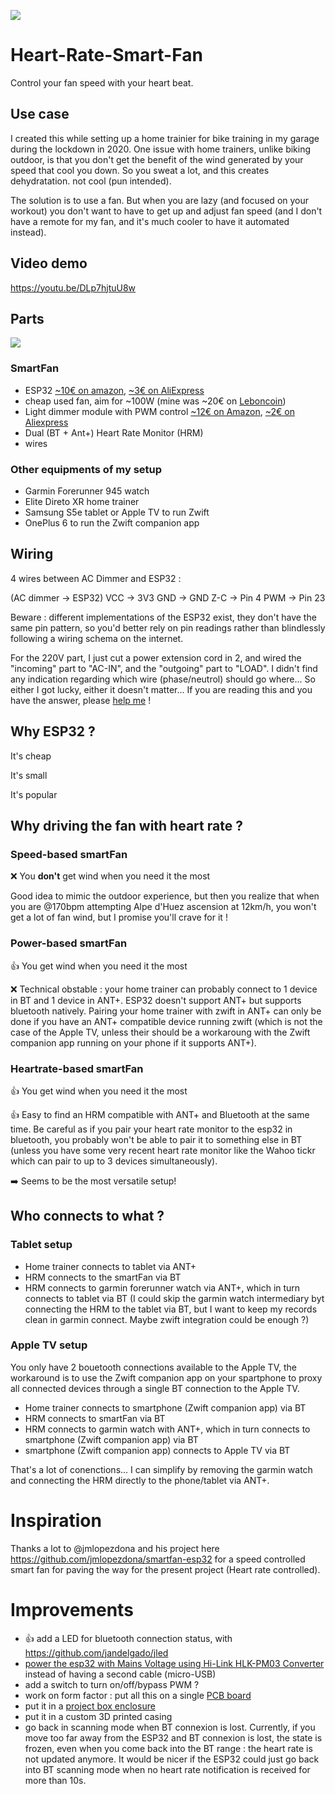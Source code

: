 ![](https://user-images.githubusercontent.com/2805640/98443948-09f1ce00-210f-11eb-8a64-25ad9aa61905.png)

# Heart-Rate-Smart-Fan

Control your fan speed with your heart beat.

## Use case

I created this while setting up a home trainier for bike training in my garage during the lockdown in 2020. One issue with home trainers, unlike biking outdoor, is that you don't get the benefit of the wind generated by your speed that cool you down. So you sweat a lot, and this creates dehydratation. not cool (pun intended). 

The solution is to use a fan. But when you are lazy (and focused on your workout) you don't want to have to get up and adjust fan speed (and  I don't have a remote for my fan, and it's much cooler to have it automated instead). 


## Video demo

https://youtu.be/DLp7hjtuU8w

## Parts 

![](https://user-images.githubusercontent.com/2805640/98443935-eaf33c00-210e-11eb-9ded-5c89fa68d8bf.png)


### SmartFan

- ESP32 [~10€ on amazon](https://www.amazon.fr/gp/product/B074RGW2VQ/ref=ppx_yo_dt_b_asin_title_o00_s00?ie=UTF8&psc=1), [~3€ on AliExpress](https://www.aliexpress.com/wholesale?catId=0&initiative_id=SB_20201104000602&origin=y&SearchText=esp32)
- cheap used fan, aim for ~100W (mine was ~20€ on [Leboncoin](https://www.leboncoin.fr/recherche/?category=20&text=ventilateur&price=5-100))
- Light dimmer module with PWM control [~12€ on Amazon](https://www.amazon.fr/gp/product/B07FCF1YSY/ref=ppx_yo_dt_b_asin_title_o05_s00?ie=UTF8&psc=1), [~2€ on Aliexpress](https://es.aliexpress.com/item/32802025086.html?spm=a219c.search0104.3.1.55b65ca8lFJTgG&ws_ab_test=searchweb0_0,searchweb201602_2_10065_10068_10547_319_10891_317_10)
- Dual (BT + Ant+) Heart Rate Monitor (HRM)
- wires

### Other equipments of my setup

- Garmin Forerunner 945 watch
- Elite Direto XR home trainer
- Samsung S5e tablet or Apple TV to run Zwift
- OnePlus 6 to run the Zwift companion app

## Wiring 

4 wires between AC Dimmer and ESP32 : 

(AC dimmer -> ESP32)
VCC -> 3V3
GND -> GND
Z-C -> Pin 4
PWM -> Pin 23

Beware : different implementations of the ESP32 exist, they don't have the same pin pattern, so you'd better rely on pin readings rather than blindlessly following a wiring schema on the internet.

For the 220V part, I just cut a power extension cord in 2, and wired the "incoming" part to "AC-IN", and the "outgoing" part to "LOAD". I didn't find any indication regarding which wire (phase/neutrol) should go where... So either I got lucky, either it doesn't matter... If you are reading this and you have the answer, please [help me](https://github.com/edelans/Heart-Rate-Smart-Fan/issues) !


## Why ESP32 ? 

It's cheap

It's small

It's popular



## Why driving the fan with heart rate ? 

### Speed-based smartFan 
❌ You **don't** get wind when you need it the most

Good idea to mimic the outdoor experience, but then you realize that when you are @170bpm attempting Alpe d'Huez ascension at 12km/h, you won't get a lot of fan wind, but I promise you'll crave for it !

### Power-based smartFan 
👍 You get wind when you need it the most

❌ Technical obstable : your home trainer can probably connect to 1 device in BT and 1 device in ANT+. ESP32 doesn't support ANT+ but supports bluetooth natively. Pairing your home trainer with zwift in ANT+ can only be done if you have an ANT+ compatible device running zwift (which is not the case of the Apple TV, unless their should be a workaroung with the Zwift companion app running on your phone if it supports ANT+). 

 
### Heartrate-based smartFan
👍 You get wind when you need it the most

👍 Easy to find an HRM compatible with ANT+ and Bluetooth at the same time. Be careful as if you pair your heart rate monitor to the esp32 in bluetooth, you probably won't be able to pair it to something else in BT (unless you have some very recent heart rate monitor like the Wahoo tickr which can pair to up to 3 devices simultaneously). 

➡️ Seems to be the most versatile setup! 

## Who connects to what ? 

### Tablet setup 

- Home trainer connects to tablet via ANT+
- HRM connects to the smartFan via BT
- HRM connects to garmin forerunner watch via ANT+, which in turn connects to tablet via BT (I could skip the garmin watch intermediary byt connecting the HRM to the tablet via BT, but I want to keep my records clean in garmin connect. Maybe zwift integration could be enough ?)

### Apple TV setup

You only have 2 bouetooth connections available to the Apple TV, the workaround is to use the Zwift companion app on your spartphone to proxy all connected devices through a single BT connection to the Apple TV.

- Home trainer connects to smartphone (Zwift companion app) via BT 
- HRM connects to smartFan via BT
- HRM connects to garmin watch with ANT+, which in turn connects to smartphone (Zwift companion app) via BT
- smartphone (Zwift companion app) connects to Apple TV via BT


That's a lot of conenctions... I can simplify by removing the garmin watch and connecting the HRM directly to the phone/tablet via ANT+.


# Inspiration 

Thanks a lot to @jmlopezdona and his project here https://github.com/jmlopezdona/smartfan-esp32 for a speed controlled smart fan for paving the way for the present project (Heart rate controlled). 


# Improvements

- 👍 add a LED for bluetooth connection status, with https://github.com/jandelgado/jled 
- [power the esp32 with Mains Voltage using Hi-Link HLK-PM03 Converter](https://randomnerdtutorials.com/esp8266-hi-link-hlk-pm03/) instead of having a second cable (micro-USB) 
- add a switch to turn on/off/bypass PWM ?
- work on form factor : put all this on a single [PCB board](https://www.amazon.fr/Ensemble-cartes-circuit-imprim%C3%A9-Luwanz/dp/B075ZN455T/ref=sr_1_7?__mk_fr_FR=%C3%85M%C3%85%C5%BD%C3%95%C3%91&crid=27SBXQ0O37795&dchild=1&keywords=pcb+board&qid=1604477790&sprefix=pcb+b%2Caps%2C162&sr=8-7) 
- put it in a [project box enclosure](https://makeradvisor.com/tools/project-box-enclosure/) 
- put it in a custom 3D printed casing
- go back in scanning mode when BT connexion is lost. Currently, if you move too far away from the ESP32 and BT connexion is lost, the state is frozen, even when you come back into the BT range : the heart rate is not updated anymore. It would be nicer if the ESP32 could just go back into BT scanning mode when no heart rate notification is received for more than 10s.
